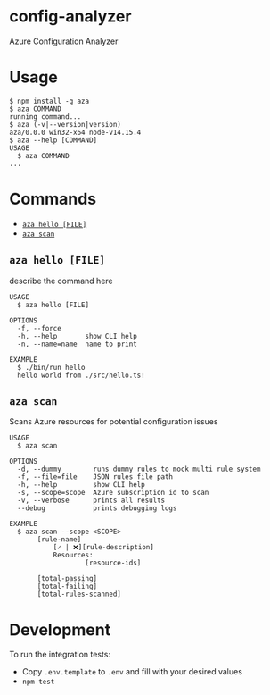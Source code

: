 # config-analyzer

Azure Configuration Analyzer

# Usage

<!-- usage -->
```sh-session
$ npm install -g aza
$ aza COMMAND
running command...
$ aza (-v|--version|version)
aza/0.0.0 win32-x64 node-v14.15.4
$ aza --help [COMMAND]
USAGE
  $ aza COMMAND
...
```
<!-- usagestop -->

# Commands

<!-- commands -->
* [`aza hello [FILE]`](#aza-hello-file)
* [`aza scan`](#aza-scan)

## `aza hello [FILE]`

describe the command here

```
USAGE
  $ aza hello [FILE]

OPTIONS
  -f, --force
  -h, --help       show CLI help
  -n, --name=name  name to print

EXAMPLE
  $ ./bin/run hello
  hello world from ./src/hello.ts!
```

## `aza scan`

Scans Azure resources for potential configuration issues

```
USAGE
  $ aza scan

OPTIONS
  -d, --dummy        runs dummy rules to mock multi rule system
  -f, --file=file    JSON rules file path
  -h, --help         show CLI help
  -s, --scope=scope  Azure subscription id to scan
  -v, --verbose      prints all results
  --debug            prints debugging logs

EXAMPLE
  $ aza scan --scope <SCOPE>
       [rule-name]
           [✓ | ❌][rule-description]     
           Resources:
                   [resource-ids]

       [total-passing]
       [total-failing]
       [total-rules-scanned]
```
<!-- commandsstop -->

# Development

To run the integration tests:

- Copy `.env.template` to `.env` and fill with your desired values
- `npm test`
